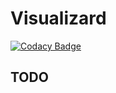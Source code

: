 # Visualizard

[![Codacy Badge](https://api.codacy.com/project/badge/Grade/2d3b889b485d40c3a924d533e607d6fb)](https://app.codacy.com/app/matteobogo/visualizard?utm_source=github.com&utm_medium=referral&utm_content=matteobogo/visualizard&utm_campaign=Badge_Grade_Settings)

## TODO
